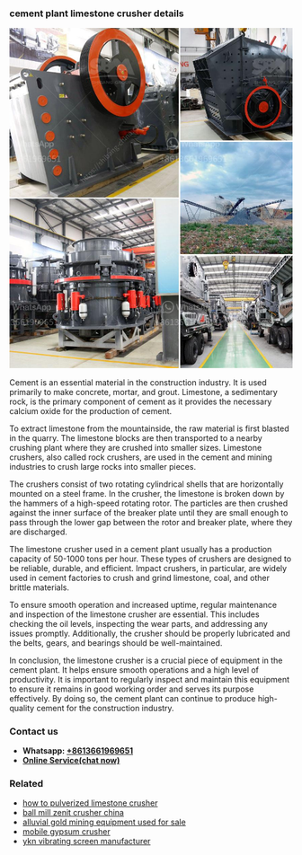<h3>cement plant limestone crusher details</h3><img src='1702952979.jpg' alt=''><p>Cement is an essential material in the construction industry. It is used primarily to make concrete, mortar, and grout. Limestone, a sedimentary rock, is the primary component of cement as it provides the necessary calcium oxide for the production of cement.</p><p>To extract limestone from the mountainside, the raw material is first blasted in the quarry. The limestone blocks are then transported to a nearby crushing plant where they are crushed into smaller sizes. Limestone crushers, also called rock crushers, are used in the cement and mining industries to crush large rocks into smaller pieces.</p><p>The crushers consist of two rotating cylindrical shells that are horizontally mounted on a steel frame. In the crusher, the limestone is broken down by the hammers of a high-speed rotating rotor. The particles are then crushed against the inner surface of the breaker plate until they are small enough to pass through the lower gap between the rotor and breaker plate, where they are discharged.</p><p>The limestone crusher used in a cement plant usually has a production capacity of 50-1000 tons per hour. These types of crushers are designed to be reliable, durable, and efficient. Impact crushers, in particular, are widely used in cement factories to crush and grind limestone, coal, and other brittle materials.</p><p>To ensure smooth operation and increased uptime, regular maintenance and inspection of the limestone crusher are essential. This includes checking the oil levels, inspecting the wear parts, and addressing any issues promptly. Additionally, the crusher should be properly lubricated and the belts, gears, and bearings should be well-maintained.</p><p>In conclusion, the limestone crusher is a crucial piece of equipment in the cement plant. It helps ensure smooth operations and a high level of productivity. It is important to regularly inspect and maintain this equipment to ensure it remains in good working order and serves its purpose effectively. By doing so, the cement plant can continue to produce high-quality cement for the construction industry.</p><h3>Contact us</h3><ul><li><strong>Whatsapp:&nbsp;<a href="https://wa.me/8613661969651">+8613661969651</a></strong></li><li><a href="https://swt.shibang-china.com/?git&amp;zhl&amp;cement plant limestone crusher details"><strong>Online Service(chat now)</strong></a></li></ul><h3>Related</h3><ul><li><a href='how to pulverized limestone crusher.md'>how to pulverized limestone crusher</a></li><li><a href='ball mill zenit crusher china.md'>ball mill zenit crusher china</a></li><li><a href='alluvial gold mining equipment used for sale.md'>alluvial gold mining equipment used for sale</a></li><li><a href='mobile gypsum crusher.md'>mobile gypsum crusher</a></li><li><a href='ykn vibrating screen manufacturer.md'>ykn vibrating screen manufacturer</a></li></ul>